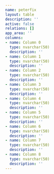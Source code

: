 ```yaml
---
name: peterfix
layout: table
description: ''
active: false
relations: []
app_area: ''
columns:
- name: Column 0
  type: nvarchar(50)
  description: ''
- name: Column 1
  type: nvarchar(50)
  description: ''
- name: Column 2
  type: nvarchar(50)
  description: ''
- name: Column 3
  type: nvarchar(50)
  description: ''
- name: Column 4
  type: nvarchar(50)
  description: ''
- name: Column 5
  type: nvarchar(50)
  description: ''
- name: Column 6
  type: nvarchar(50)
  description: ''
- name: Column 7
  type: nvarchar(50)
  description: ''
- name: Column 8
  type: nvarchar(50)
  description: ''
---
```


